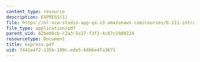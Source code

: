 ```yaml
---
content_type: resource
description: EXPRESS(1)
file: https://ol-ocw-studio-app-qa.s3.amazonaws.com/courses/6-111-introductory-digital-systems-laboratory-fall-2002/7441e4f2135b109cede564b6e4fa3671_express.pdf
file_type: application/pdf
parent_uid: 62be00cb-c2a3-5c27-f3f2-4c87c1989224
resourcetype: Document
title: express.pdf
uid: 7441e4f2-135b-109c-ede5-64b6e4fa3671
---
```

